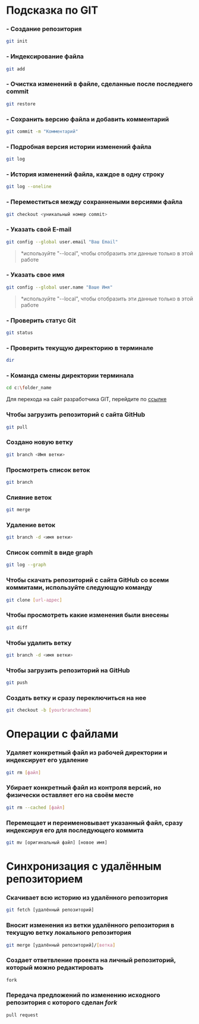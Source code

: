 # Подсказка по GIT

### - Создание репозитория
```sh
git init
```
### - Индексирование файла
```sh
git add
```
### - Очистка изменений в файле, сделанные после последнего commit
```sh
git restore
```
### - Сохранить версию файла и добавить комментарий
```sh
git commit -m "Комментарий"
```
### - Подробная версия истории изменений файла
```sh
git log
```
### - История изменений файла, каждое в одну строку
```sh
git log --oneline
```
### - Переместиться между сохраннеными версиями файла
```sh
git checkout <уникальный номер commit>
```
### - Указать свой E-mail
```sh
git config --global user.email "Ваш Email"
```
>*используйте "--local", чтобы отобразить эти данные только в этой работе
### - Указать свое имя
```sh
git config --global user.name "Ваше Имя"
```
>*используйте "--local", чтобы отобразить эти данные только в этой работе
### - Проверить статус Git
```sh
git status
```
### - Проверить текущую директорию в терминале
```sh
dir
```
### - Команда смены директории терминала
```sh
cd c:\folder_name
```

Для перехода на сайт разработчика GIT, перейдите по [ссылке](https://git-scm.com "Официальный сайт Git")
### Чтобы загрузить репозиторий с сайта GitHub
```sh
git pull
```
### Создано новую ветку
```sh
git branch <Имя ветки>
```
### Просмотреть список веток
```sh
git branch
```
### Слияние веток
```sh
git merge
```
### Удаление веток
```sh
git branch -d <имя ветки>
```
### Список commit в виде graph
```sh
git log --graph
```
### Чтобы скачать репозиторий с сайта GitHub со всеми коммитами, используйте следующую команду
```sh
git clone [url-адрес]
```
### Чтобы просмотреть какие изменения были внесены
```sh
git diff
```
### Чтобы удалить ветку
```sh
git branch -d <имя ветки>
```
### Чтобы загрузить репозиторий на GitHub
```sh
git push
```
### Создать ветку и сразу переключиться на нее
```sh
git checkout -b [yourbranchname]
```
# Операции с файлами
### Удаляет конкретный файл из рабочей директории и индексирует его удаление
```sh 
git rm [файл]
```
### Убирает конкретный файл из контроля версий, но физически оставляет его на своём месте
```sh 
git rm --cached [файл]
```
### Перемещает и переименовывает указанный файл, сразу индексируя его для последующего коммита

```sh
git mv [оригинальный файл] [новое имя]
```
# Синхронизация с удалённым репозиторием
### Скачивает всю историю из удалённого репозитория
```sh
git fetch [удалённый репозиторий]
```
### Вносит изменения из ветки удалённого репозитория в текущую ветку локального репозитория
```sh
git merge [удалённый репозиторий]/[ветка]
```
### Создает ответвление проекта на личный репозиторий, который можно редактировать
```sh
fork
```
### Передача предложений по изменению исходного репозитория с которого сделан *fork*
```sh
pull request
```